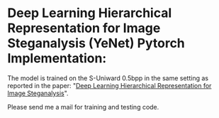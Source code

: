 # Deep Learning Hierarchical Representation for Image Steganalysis (YeNet) Pytorch Implementation:

The model is trained on the S-Uniward 0.5bpp in the same setting as reported in the paper:
"[Deep Learning Hierarchical Representation for Image Steganalysis](https://ieeexplore.ieee.org/stamp/stamp.jsp?tp=&arnumber=7937836)".

Please send me a mail for training and testing code.

